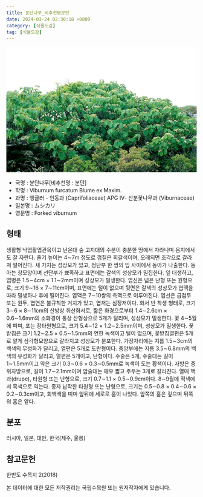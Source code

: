 ```yaml
---
title: 분단나무_비추천명분단
date: 2024-03-24 02:30:18 +0800
category: [식물도감]
tag: [식물도감]
---
```




![분단나무[비추천명 : 분단]](/assets/img/fileUpload/plants/basic/Caprifoliaceae/Viburnum/16146/16146_1_th2.jpg)
- 국명 : 분단나무[비추천명 : 분단]
- 학명 : Viburnum furcatum Blume ex Maxim.
- 과명 : 앵글러 - 인동과 (Caprifoliaceae) APG Ⅳ- 산분꽃나무과 (Viburnaceae)
- 일본명 : ムシカリ
- 영문명 : Forked viburnum


## 형태
생활형 낙엽활엽관목이고 난온대 숲 고지대의 수분이 충분한 땅에서 자라나며 음지에서도 잘 자란다. 줄기 높이는 4∼7m 정도로 껍질은 회갈색이며, 오래되면 조각으로 갈라져 떨어진다. 새 가지는 성상모가 있고, 정단부 한 쌍의 잎 사이에서 동아가 나출한다. 동아는 창모양이며 선단부가 뾰족하고 표면에는 갈색의 성상모가 밀집한다. 잎 대생하고, 엽병은 1.5∼4cm × 1.1∼2mm이며 성상모가 밀생한다. 엽신은 넓은 난형 또는 원형으로, 크기 9∼16 × 7∼11cm이며, 표면에는 털이 없으며 뒷면은 갈색의 성상모가 엽맥을 따라 밀생하나 후에 떨어진다. 엽맥은 7∼10쌍의 측맥으로 이루어진다. 엽선은 급첨두 또는 원두, 엽연은 불규칙한 거치가 있고, 엽저는 심장저이다. 화서 반 착생 형태로, 크기 3∼6 × 8∼11cm의 산방상 취산화서로, 짧은 화경으로부터 1.4∼2.6cm × 0.6∼1.6mm의 소화경이 통상 산형상으로 5개가 달리며, 성상모가 밀생한다. 꽃 4∼5월에 피며, 포는 장타원형으로, 크기 5.4∼12 × 1.2∼2.5mm이며, 성상모가 밀생한다. 꽃받침은 크기 1.2∼2.5 × 0.5∼1.5mm의 연한 녹색이고 털이 없으며, 꽃받침열편은 5개로 얕게 삼각형모양으로 갈라지고 성상모가 분포한다. 가장자리에는 지름 1.5∼3cm의 백색의 무성화가 달리고, 열편은 5개로 도란형이다. 중앙부에는 지름 3.5∼6.8mm의 백색의 유성화가 달리고, 열편은 5개이고, 난형이다. 수술은 5개, 수술대는 길이 1∼1.5mm이고 약은 크기 0.3∼0.6 × 0.3∼0.5mm로 녹색이 도는 황색이다. 자방은 중위자방으로, 길이 1.7∼2.1mm이며 암술대는 매우 짧고 주두는 3개로 갈라진다. 열매 핵과(drupe), 타원형 또는 난형으로, 크기 0.7∼1.1 × 0.5∼0.9cm이다. 8∼9월에 적색에서 흑색으로 익는다. 종자 납작한 타원형 또는 난형으로, 크기는 0.5∼0.8 × 0.4∼0.6 × 0.2∼0.3cm이고, 회백색을 띠며 앞뒤에 세로로 홈이 나있다. 앞쪽의 홈은 깊으며 뒤쪽의 홈은 얕다.
## 분포
 러시아, 일본, 대만, 한국(제주, 울릉)
## 참고문헌
한반도 수목지 2(2018)






본 데이터에 대한 모든 저작권리는 국립수목원 또는 원저작자에게 있습니다.
